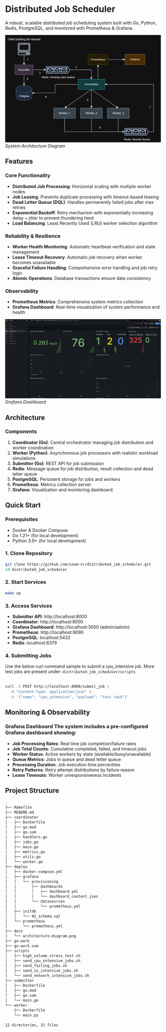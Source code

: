 # Distributed Job Scheduler

A robust, scalable distributed job scheduling system built with Go, Python, Redis, PostgreSQL, and monitored with Prometheus & Grafana.

![Design Architecture](docs/architecture-diagram.png)
*System Architecture Diagram*

## Features

### Core Functionality
- **Distributed Job Processing**: Horizontal scaling with multiple worker nodes
- **Job Leasing**: Prevents duplicate processing with timeout-based leasing
- **Dead Letter Queue (DQL)**: Handles permanently failed jobs after max retries
- **Exponential Backoff**: Retry mechanism with exponentially increasing delay + jitter to prevent thundering herd
- **Load Balancing**: Least Recently Used (LRU) worker selection algorithm

### Reliability & Resilience
- **Worker Health Monitoring**: Automatic heartbeat verification and state management
- **Lease Timeout Recovery**: Automatic job recovery when worker becomes unavailable
- **Graceful Failure Handling**: Comprehensive error handling and job retry logic
- **Atomic Operations**: Database transactions ensure data consistency

### Observability
- **Prometheus Metrics**: Comprehensive system metrics collection
- **Grafana Dashboard**: Real-time visualization of system performance and health

![Grafana Dashboard](docs/grafana-dashboard.png)
*Grafana Dashboard*

## Architecture

### Components

1. **Coordinator (Go)**: Central orchestrator managing job distribution and worker coordination
2. **Worker (Python)**: Asynchronous job processors with realistic workload simulations
3. **Submitter (Go)**: REST API for job submission
4. **Redis**: Message queue for job distribution, result collection and dead letter queue
5. **PostgreSQL**: Persistent storage for jobs and workers
6. **Prometheus**: Metrics collection server
7. **Grafana**: Visualization and monitoring dashboard

## Quick Start

### Prerequisites
- Docker & Docker Compose
- Go 1.21+ (for local development)
- Python 3.9+ (for local development)

### 1. Clone Repository
```bash
git clone https://github.com/soum-sr/distributed_job_scheduler.git
cd distributed_job_scheduler
```

### 2. Start Services
```bash
make up
```

### 3. Access Services 
- **Submitter API**: http://localhost:8000 
- **Coordinator**: http://localhost:9000 
- **Grafana Dashboard**: http://localhost:3000 (admin/admin) 
- **Prometheus**: http://localhost:9090 
- **PostgreSQL**: localhost:5432
- **Redis**: localhost:6379

### 4. Submitting Jobs

Use the below curl command sample to submit a cpu_intensive job. More test jobs are present under: ```distributed_job_scheduler/scripts```

```bash

curl -X POST http://localhost:8000/submit_job \
  -H "Content-Type: application/json" \
  -d '{"name": "cpu_intensive", "payload": "test task"}'

```
## Monitoring & Observability

### Grafana Dashboard The system includes a pre-configured Grafana dashboard showing: 
- **Job Processing Rates**: Real time job completion/failure rates 
- **Job Total Counts**: Cumulative completed, failed, and timeout jobs 
- **Worker Status**: Active workers by state (available/busy/unavailable) 
- **Queue Metrics**: Jobs in queue and dead letter queue 
- **Processing Duration**: Job execution time percentiles 
- **Retry Patterns**: Retry attempt distributions by failure reason 
- **Lease Timeouts**: Worker unresponsiveness incidents 



## Project Structure
```
.
├── Makefile
├── README.md
├── coordinator
│   ├── Dockerfile
│   ├── go.mod
│   ├── go.sum
│   ├── handlers.go
│   ├── jobs.go
│   ├── main.go
│   ├── metrics.go
│   ├── utils.go
│   └── worker.go
├── deploy
│   ├── docker-compose.yml
│   ├── grafana
│   │   └── provisioning
│   │       ├── dashboards
│   │       │   ├── dashboard.yml
│   │       │   └── dashboard_content.json
│   │       └── datasources
│   │           └── prometheus.yml
│   ├── initdb
│   │   └── 01_schema.sql
│   └── prometheus
│       └── prometheus.yml
├── docs
│   └── architecture-diagram.png
├── go.work
├── go.work.sum
├── scripts
│   ├── high_volume_stress_test.sh
│   ├── send_cpu_intensive_jobs.sh
│   ├── send_failing_jobs.sh
│   ├── send_io_intensive_jobs.sh
│   └── send_network_intensive_jobs.sh
├── submitter
│   ├── Dockerfile
│   ├── go.mod
│   ├── go.sum
│   └── main.go
└── worker
    ├── Dockerfile
    └── main.py

12 directories, 31 files

```
